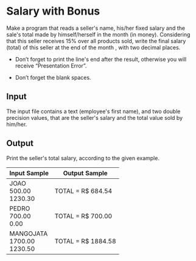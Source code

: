 # Salary with Bonus





Make a program that reads a seller's name, his/her fixed salary and the sale's total made by himself/herself in the month (in money). Considering that this seller receives 15% over all products sold, write the final salary (total) of this seller at the end of the month , with two decimal places.

- Don’t forget to print the line's end after the result, otherwise you will receive “Presentation Error”.

- Don’t forget the blank spaces.

## Input

The input file contains a text (employee's first name), and two double precision values, that are the seller's salary and the total value sold by him/her.

## Output

Print the seller's total salary, according to the given example.

|Input Sample | Output Sample
|--- |--- 
JOAO<br>500.00<br>1230.30|TOTAL = R$ 684.54
PEDRO<br>700.00<br>0.00<br>|TOTAL = R$ 700.00
MANGOJATA<br>1700.00<br>1230.50|TOTAL = R$ 1884.58